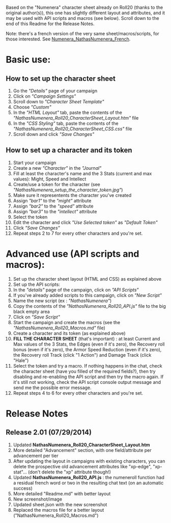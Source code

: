 Based on the "Numenera" character sheet already on Roll20 (thanks to the original author(s)), this one has slightly different layout and attributes, and it may be used with API scripts and macros (see below).
Scroll down to the end of this Readme for the Release Notes.

Note: there's a french version of the very same sheet/macros/scripts, for those interested.
See [Numenera_NathasNumenera_French](https://github.com/Roll20/roll20-character-sheets/tree/master/Numenera_NathasNumenera_French).

# Basic use:

## How to set up the character sheet
1. Go the _"Details"_ page of your campaign
2. Click on _"Campaign Settings"_
3. Scroll down to _"Character Sheet Template"_
4. Choose _"Custom"_
5. In the _"HTML Layout"_ tab, paste the contents of the _"NathasNumenera_Roll20_CharacterSheet_Layout.htm"_ file
6. In the _"CSS Styling"_ tab, paste the contents of the _"NathasNumenera_Roll20_CharacterSheet_CSS.css"_ file
7. Scroll down and click _"Save Changes"_

## How to set up a character and its token
1. Start your campaign
2. Create a new _"Character"_ in the _"Journal"_
3. Fill at least the character's name and the 3 Stats (current and max values): Might, Speed and Intellect
4. Create/use a token for the character (see _"NathasNumenera_setup_the_character_token.jpg"_)
  1. Make sure it representents the character you've created
  2. Assign _"bar1"_ to the _"might"_ attribute
  3. Assign _"bar2"_ to the _"speed"_ attribute
  4. Assign _"bar3"_ to the _"intellect"_ attribute
5. Select the token
6. Edit the character and click _"Use Selected token"_ as _"Default Token"_
7. Click _"Save Changes"_
8. Repeat steps 2 to 7 for every other characters and you're set.

# Advanced use (API scripts and macros):
1. Set up the character sheet layout (HTML and CSS) as explained above
2. Set up the API scripts:
  1. In the _"details"_ page of the campaign, click on _"API Scripts"_
  2. If you've already added scripts to this campaign, click on _"New Script"_
  3. Name the new script (ex : _"NathasNumenera"_)
  4. Copy the contents of the _"NathasNumenera_Roll20_API.js"_ file to the big black empty area
  5. Click on _"Save Script"_
3. Start the campaign and create the macros (see the _"NathasNumenera_Roll20_Macros.md"_ file)
4. Create a character and its token (as explained above)
5. **FILL THE CHARACTER SHEET** (that's important) : at least Current and Max values of the 3 Stats, the Edges (even if it's zero), the Recovery roll bonus (even if it's zero), the Armor Speed Reduction (even if it's zero), the Recovery roll Track (click "1 Action") and Damage Track (click "Hale")
6. Select the token and try a macro. If nothing happens in the chat, check the character sheet (have you filled of the required fields?), then try disabling and re-enabling the API script and then try the macro again. If it's still not working, check the API script console output message and send me the possible error message.
7. Repeat steps 4 to 6 for every other characters and you're set. 

# Release Notes

## Release 2.01 (07/29/2014)
1. Updated **NathasNumenera_Roll20_CharacterSheet_Layout.htm**
  1. More detailed "Advancement" section, with one field/attribute per advancement per tier
  2. After updating the layout in campaigns with existing characters, you can delete the prospective old advancement attributes like "xp-edge", "xp-stat"... (don't delete the "xp" attribute though!)
2. Updated **NathasNumenera_Roll20_API.js** : the numeneroll function had a residual french word or two in the resulting chat text (on an automatic success)
3. More detailed "Readme.md" with better layout 
4. New screenshot/image
5. Updated sheet.json with the new screenshot
6. Replaced the macros file for a better layout ("NathasNumenera_Roll20_Macros.md")
